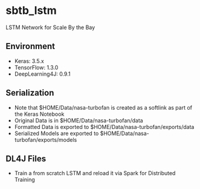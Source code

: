# sbtb_lstm
LSTM Network for Scale By the Bay

## Environment
- Keras: 3.5.x
- TensorFlow: 1.3.0
- DeepLearning4J: 0.9.1

## Serialization
- Note that $HOME/Data/nasa-turbofan is created as a softlink as part of the Keras Notebook
- Original Data  is in $HOME/Data/nasa-turbofan/data
- Formatted Data is exported to $HOME/Data/nasa-turbofan/exports/data
- Serialized Models are exported to $HOME/Data/nasa-turbofan/exports/models
 
## DL4J Files
- Train a from scratch LSTM and reload it via Spark for Distributed Training    
